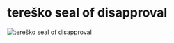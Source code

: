 tereško seal of disapproval
====

![tereško seal of disapproval](https://raw.github.com/salathe/tsod/master/tsod.png)
